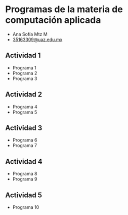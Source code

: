 # Programas de la materia de computación aplicada
- Ana Sofía Mtz M
- 35163309@uaz.edu.mx

## Actividad 1
- Programa 1
- Programa 2
- Programa 3

## Actividad 2
- Programa 4
- Programa 5

## Actividad 3
- Programa 6
- Programa 7

## Actividad 4
- Programa 8
- Programa 9

## Actividad 5
- Programa 10